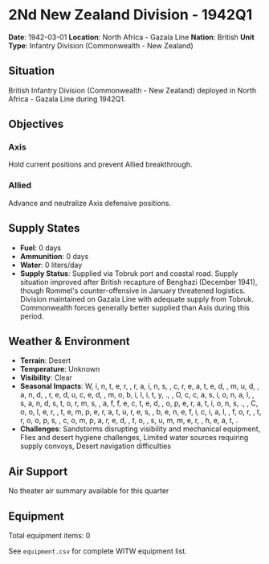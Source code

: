 # 2Nd New Zealand Division - 1942Q1

**Date**: 1942-03-01
**Location**: North Africa - Gazala Line
**Nation**: British
**Unit Type**: Infantry Division (Commonwealth - New Zealand)

## Situation

British Infantry Division (Commonwealth - New Zealand) deployed in North Africa - Gazala Line during 1942Q1.

## Objectives

### Axis
Hold current positions and prevent Allied breakthrough.

### Allied
Advance and neutralize Axis defensive positions.

## Supply States

- **Fuel**: 0 days
- **Ammunition**: 0 days
- **Water**: 0 liters/day
- **Supply Status**: Supplied via Tobruk port and coastal road. Supply situation improved after British recapture of Benghazi (December 1941), though Rommel's counter-offensive in January threatened logistics. Division maintained on Gazala Line with adequate supply from Tobruk. Commonwealth forces generally better supplied than Axis during this period.

## Weather & Environment

- **Terrain**: Desert
- **Temperature**: Unknown
- **Visibility**: Clear
- **Seasonal Impacts**: W, i, n, t, e, r,  , r, a, i, n, s,  , c, r, e, a, t, e, d,  , m, u, d,  , a, n, d,  , r, e, d, u, c, e, d,  , m, o, b, i, l, i, t, y, .,  , O, c, c, a, s, i, o, n, a, l,  , s, a, n, d, s, t, o, r, m, s,  , a, f, f, e, c, t, e, d,  , o, p, e, r, a, t, i, o, n, s, .,  , C, o, o, l, e, r,  , t, e, m, p, e, r, a, t, u, r, e, s,  , b, e, n, e, f, i, c, i, a, l,  , f, o, r,  , t, r, o, o, p, s,  , c, o, m, p, a, r, e, d,  , t, o,  , s, u, m, m, e, r,  , h, e, a, t, .
- **Challenges**: Sandstorms disrupting visibility and mechanical equipment, Flies and desert hygiene challenges, Limited water sources requiring supply convoys, Desert navigation difficulties

## Air Support

No theater air summary available for this quarter

## Equipment

Total equipment items: 0

See `equipment.csv` for complete WITW equipment list.
